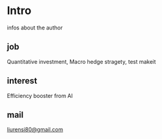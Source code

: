 # Intro
infos about the author

## job
Quantitative investment, Macro hedge stragety, test
makeit  

## interest
Efficiency booster from AI

## mail
liurensi80@gmail.com



